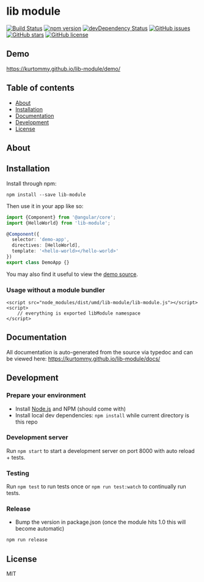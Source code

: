 # lib module
[![Build Status](https://travis-ci.org/kurtommy/lib-module.svg?branch=master)](https://travis-ci.org/kurtommy/lib-module)
[![npm version](https://badge.fury.io/js/lib-module.svg)](http://badge.fury.io/js/lib-module)
[![devDependency Status](https://david-dm.org/kurtommy/lib-module/dev-status.svg)](https://david-dm.org/kurtommy/lib-module#info=devDependencies)
[![GitHub issues](https://img.shields.io/github/issues/kurtommy/lib-module.svg)](https://github.com/kurtommy/lib-module/issues)
[![GitHub stars](https://img.shields.io/github/stars/kurtommy/lib-module.svg)](https://github.com/kurtommy/lib-module/stargazers)
[![GitHub license](https://img.shields.io/badge/license-MIT-blue.svg)](https://raw.githubusercontent.com/kurtommy/lib-module/master/LICENSE)

## Demo
https://kurtommy.github.io/lib-module/demo/

## Table of contents

- [About](#about)
- [Installation](#installation)
- [Documentation](#documentation)
- [Development](#development)
- [License](#licence)

## About



## Installation

Install through npm:
```
npm install --save lib-module
```

Then use it in your app like so:

```typescript
import {Component} from '@angular/core';
import {HelloWorld} from 'lib-module';

@Component({
  selector: 'demo-app',
  directives: [HelloWorld],
  template: '<hello-world></hello-world>'
})
export class DemoApp {}
```

You may also find it useful to view the [demo source](https://github.com/kurtommy/lib-module/blob/master/demo/demo.ts).

### Usage without a module bundler
```
<script src="node_modules/dist/umd/lib-module/lib-module.js"></script>
<script>
    // everything is exported libModule namespace
</script>
```

## Documentation
All documentation is auto-generated from the source via typedoc and can be viewed here:
https://kurtommy.github.io/lib-module/docs/

## Development

### Prepare your environment
* Install [Node.js](http://nodejs.org/) and NPM (should come with)
* Install local dev dependencies: `npm install` while current directory is this repo

### Development server
Run `npm start` to start a development server on port 8000 with auto reload + tests.

### Testing
Run `npm test` to run tests once or `npm run test:watch` to continually run tests.

### Release
* Bump the version in package.json (once the module hits 1.0 this will become automatic)
```bash
npm run release
```

## License

MIT
